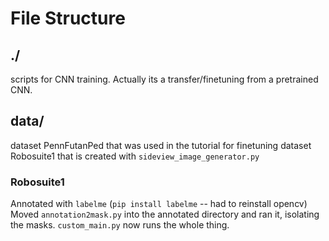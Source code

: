 # File Structure

## ./
scripts for CNN training. Actually its a transfer/finetuning from a pretrained CNN.

## data/
dataset PennFutanPed that was used in the tutorial for finetuning
dataset Robosuite1 that is created with `sideview_image_generator.py`

### Robosuite1
Annotated with `labelme` (`pip install labelme` -- had to reinstall opencv)
Moved `annotation2mask.py` into the annotated directory and ran it, isolating the masks.
`custom_main.py` now runs the whole thing.
